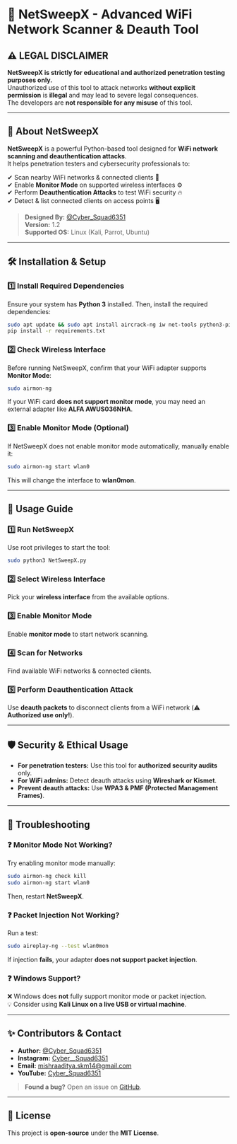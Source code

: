 # 🚀 NetSweepX - Advanced WiFi Network Scanner & Deauth Tool

## ⚠️ LEGAL DISCLAIMER
**NetSweepX is strictly for educational and authorized penetration testing purposes only.**  
Unauthorized use of this tool to attack networks **without explicit permission** is **illegal** and may lead to severe legal consequences.  
The developers are **not responsible for any misuse** of this tool.  

---

## 📌 About NetSweepX
**NetSweepX** is a powerful Python-based tool designed for **WiFi network scanning and deauthentication attacks**.  
It helps penetration testers and cybersecurity professionals to:  

✔ Scan nearby WiFi networks & connected clients 📡  
✔ Enable **Monitor Mode** on supported wireless interfaces ⚙️  
✔ Perform **Deauthentication Attacks** to test WiFi security 🔥  
✔ Detect & list connected clients on access points 🖥️  

> **Designed By:** [@Cyber_Squad6351](https://cybersquad6351.netlify.app)  
> **Version:** 1.2  
> **Supported OS:** Linux (Kali, Parrot, Ubuntu)  

---

## 🛠️ Installation & Setup  

### **1️⃣ Install Required Dependencies**
Ensure your system has **Python 3** installed. Then, install the required dependencies:    


```bash
sudo apt update && sudo apt install aircrack-ng iw net-tools python3-pip
pip install -r requirements.txt
```

### **2️⃣ Check Wireless Interface**
Before running NetSweepX, confirm that your WiFi adapter supports **Monitor Mode**:  

```bash
sudo airmon-ng
```
If your WiFi card **does not support monitor mode**, you may need an external adapter like **ALFA AWUS036NHA**.

### **3️⃣ Enable Monitor Mode (Optional)**
If NetSweepX does not enable monitor mode automatically, manually enable it:  

```bash
sudo airmon-ng start wlan0
```
This will change the interface to **wlan0mon**.

---

## 🚀 Usage Guide

### **1️⃣ Run NetSweepX**
Use root privileges to start the tool:  
```bash
sudo python3 NetSweepX.py
```

### **2️⃣ Select Wireless Interface**
Pick your **wireless interface** from the available options.

### **3️⃣ Enable Monitor Mode**
Enable **monitor mode** to start network scanning.

### **4️⃣ Scan for Networks**
Find available WiFi networks & connected clients.

### **5️⃣ Perform Deauthentication Attack**
Use **deauth packets** to disconnect clients from a WiFi network (⚠️ **Authorized use only!**).

---

## 🛡️ Security & Ethical Usage
- **For penetration testers:** Use this tool for **authorized security audits** only.
- **For WiFi admins:** Detect deauth attacks using **Wireshark or Kismet**.
- **Prevent deauth attacks:** Use **WPA3 & PMF (Protected Management Frames)**.

---

## 🔧 Troubleshooting

### **❓ Monitor Mode Not Working?**
Try enabling monitor mode manually:
```bash
sudo airmon-ng check kill
sudo airmon-ng start wlan0
```
Then, restart **NetSweepX**.

### **❓ Packet Injection Not Working?**
Run a test:
```bash
sudo aireplay-ng --test wlan0mon
```
If injection **fails**, your adapter **does not support packet injection**.

### **❓ Windows Support?**
❌ Windows does **not** fully support monitor mode or packet injection.  
💡 Consider using **Kali Linux on a live USB or virtual machine**.

---

## ✨ Contributors & Contact
- **Author:** [@Cyber_Squad6351](https://cybersquad6351.netlify.app)  
- **Instagram:** [Cyber__Squad6351](https://www.instagram.com/Cyber__Squad6351)  
- **Email:** mishraaditya.skm14@gmail.com  
- **YouTube:** [Cyber_Squad6351](https://www.youtube.com/channel/UCyourchannel)  

> **Found a bug?** Open an issue on [GitHub](https://github.com/yourrepo/NetSweepX).

---

## 📝 License
This project is **open-source** under the **MIT License**.
